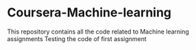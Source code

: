 # Coursera-Machine-learning
This repository contains all the code related to Machine learning assignments
Testing the code of first assignment
